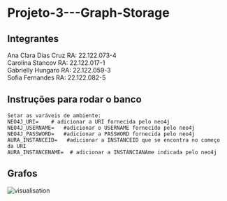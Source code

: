 # Projeto-3---Graph-Storage

## Integrantes
Ana Clara Dias Cruz RA: 22.122.073-4
<br>
Carolina Stancov RA: 22.122.017-1
<br>
Gabrielly Hungaro RA: 22.122.059-3
<br>
Sofia Fernandes RA: 22.122.082-5

## Instruções para rodar o banco
```
Setar as varáveis de ambiente:
NEO4J_URI=    # adicionar a URI fornecida pelo neo4j
NEO4J_USERNAME=   #adicionar o USERNAME fornecido pelo neo4j
NEO4J_PASSWORD=   #adicionar a PASSWORD fornecida pelo neo4j 
AURA_INSTANCEID=   #adicionar a INSTANCEID que se encontra no começo da URI
AURA_INSTANCENAME=  # adicionar a INSTANCIANAme indicada pelo neo4j 
```

## Grafos
![visualisation](https://github.com/user-attachments/assets/ec4122e2-23ad-4968-8fcf-e2fd2831c9fb)

